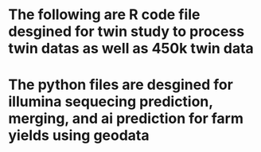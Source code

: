# The following are R code file desgined for twin study to process twin datas as well as 450k twin data
# The python files are desgined for illumina sequecing prediction, merging, and ai prediction for farm yields using geodata

